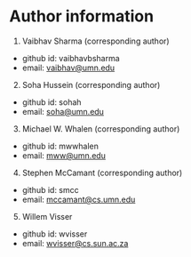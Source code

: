 # Author information
1. Vaibhav Sharma (corresponding author)
  - github id: vaibhavbsharma
  - email: vaibhav@umn.edu
2. Soha Hussein (corresponding author)
  - github id: sohah
  - email: soha@umn.edu
3. Michael W. Whalen (corresponding author)
  - github id: mwwhalen
  - email: mww@umn.edu
4. Stephen McCamant (corresponding author)
  - github id: smcc
  - email: mccamant@cs.umn.edu
5. Willem Visser
  - github id: wvisser
  - email: wvisser@cs.sun.ac.za
